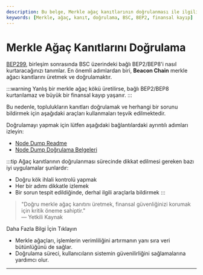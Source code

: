 ```yaml
---
description: Bu belge, Merkle ağaç kanıtlarının doğrulanması ile ilgili önemli bilgileri sunmakta ve topluluklara sürecin nasıl gerçekleştirileceğini açıklamaktadır.
keywords: [Merkle, ağaç, kanıt, doğrulama, BSC, BEP2, finansal kayıp]
---
```


# Merkle Ağaç Kanıtlarını Doğrulama

[BEP299](https://github.com/bnb-chain/BEPs/blob/master/BEPs/BEP-299.md), birleşim sonrasında BSC üzerindeki bağlı BEP2/BEP8'i nasıl kurtaracağınızı tanımlar. En önemli adımlardan biri, **Beacon Chain** merkle ağacı kanıtlarını üretmek ve doğrulamaktır. 

:::warning
Yanlış bir merkle ağaç kökü üretilirse, bağlı BEP2/BEP8 kurtarılamaz ve büyük bir finansal kayıp yaşanır.
:::

Bu nedenle, toplulukların kanıtları doğrulamak ve herhangi bir sorunu bildirmek için aşağıdaki araçları kullanmaları teşvik edilmektedir.

Doğrulamayı yapmak için lütfen aşağıdaki bağlantılardaki ayrıntılı adımları izleyin:

* [Node Dump Readme](https://github.com/bnb-chain/node-dump/blob/master/Readme.md)
* [Node Dump Doğrulama Belgeleri](https://github.com/bnb-chain/node-dump/blob/master/docs/verification.md)

:::tip
Ağaç kanıtlarının doğrulanması sürecinde dikkat edilmesi gereken bazı iyi uygulamalar şunlardır:
- Doğru kök ihlali kontrolü yapmak
- Her bir adımı dikkatle izlemek
- Bir sorun tespit edildiğinde, derhal ilgili araçlarla bildirmek
:::

> "Doğru merkle ağaç kanıtını üretmek, finansal güvenliğinizi korumak için kritik öneme sahiptir."  
> — Yetkili Kaynak


Daha Fazla Bilgi İçin Tıklayın

* Merkle ağaçları, işlemlerin verimliliğini artırmanın yanı sıra veri bütünlüğünü de sağlar.
* Doğrulama süreci, kullanıcıların sistemin güvenilirliğini sağlamalarına yardımcı olur.
  


---